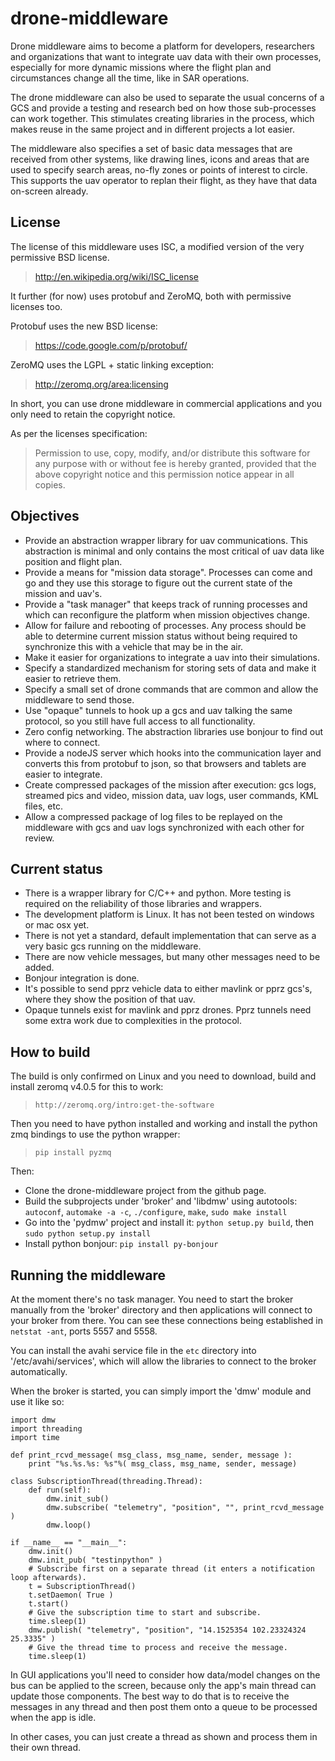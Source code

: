 # drone-middleware
Drone middleware aims to become a platform for developers, researchers and organizations that want to 
integrate uav data with their own processes, especially for more dynamic missions where the flight plan
and circumstances change all the time, like in SAR operations.

The drone middleware can also be used to separate the usual concerns of a GCS and provide a testing and
research bed on how those sub-processes can work together. This stimulates creating libraries in the process,
which makes reuse in the same project and in different projects a lot easier.

The middleware also specifies a set of basic data messages that are received from other systems, like
drawing lines, icons and areas that are used to specify search areas, no-fly zones or points of interest
to circle. This supports the uav operator to replan their flight, as they have that data on-screen already.

## License

The license of this middleware uses ISC, a modified version of the very permissive BSD license.

> http://en.wikipedia.org/wiki/ISC_license

It further (for now) uses protobuf and ZeroMQ, both with permissive licenses too.

Protobuf uses the new BSD license:

> https://code.google.com/p/protobuf/

ZeroMQ uses the LGPL + static linking exception:

> http://zeromq.org/area:licensing

In short, you can use drone middleware in commercial applications and you only need to retain the copyright notice.

As per the licenses specification:

> Permission to use, copy, modify, and/or distribute this software for any
> purpose with or without fee is hereby granted, provided that the above
> copyright notice and this permission notice appear in all copies.

## Objectives

* Provide an abstraction wrapper library for uav communications. This abstraction is minimal and only contains the most critical of uav data like position and flight plan.
* Provide a means for "mission data storage". Processes can come and go and they use this storage to figure out the current state of the mission and uav's.
* Provide a "task manager" that keeps track of running processes and which can reconfigure the platform when mission objectives change.
* Allow for failure and rebooting of processes. Any process should be able to determine current mission status without being required to synchronize this with a vehicle that may be in the air.
* Make it easier for organizations to integrate a uav into their simulations.
* Specify a standardized mechanism for storing sets of data and make it easier to retrieve them.
* Specify a small set of drone commands that are common and allow the middleware to send those.
* Use "opaque" tunnels to hook up a gcs and uav talking the same protocol, so you still have full access to all functionality.
* Zero config networking. The abstraction libraries use bonjour to find out where to connect.
* Provide a nodeJS server which hooks into the communication layer and converts this from protobuf to json, so that browsers and tablets are easier to integrate.
* Create compressed packages of the mission after execution: gcs logs, streamed pics and video, mission data, uav logs, user commands, KML files, etc.
* Allow a compressed package of log files to be replayed on the middleware with gcs and uav logs synchronized with each other for review.

## Current status

* There is a wrapper library for C/C++ and python. More testing is required on the reliability of those libraries and wrappers.
* The development platform is Linux. It has not been tested on windows or mac osx yet.
* There is not yet a standard, default implementation that can serve as a very basic gcs running on the middleware.
* There are now vehicle messages, but many other messages need to be added.
* Bonjour integration is done.
* It's possible to send pprz vehicle data to either mavlink or pprz gcs's, where they show the position of that uav.
* Opaque tunnels exist for mavlink and pprz drones. Pprz tunnels need some extra work due to complexities in the protocol.

## How to build

The build is only confirmed on Linux and you need to download, build and install zeromq v4.0.5 for this to work:

> `http://zeromq.org/intro:get-the-software`

Then you need to have python installed and working and install the python zmq bindings to use the python wrapper:

> `pip install pyzmq`

Then:

* Clone the drone-middleware project from the github page.
* Build the subprojects under 'broker' and 'libdmw' using autotools: `autoconf`, `automake -a -c`, `./configure`, `make`, `sudo make install`
* Go into the 'pydmw' project and install it: `python setup.py build`, then `sudo python setup.py install`
* Install python bonjour: `pip install py-bonjour`

## Running the middleware

At the moment there's no task manager. You need to start the broker manually from the 'broker' directory and then applications
will connect to your broker from there. You can see these connections being established in `netstat -ant`, ports 5557 and 5558.

You can install the avahi service file in the `etc` directory into '/etc/avahi/services', which will allow the libraries to
connect to the broker automatically.

When the broker is started, you can simply import the 'dmw' module and use it like so:

    import dmw
    import threading
    import time

    def print_rcvd_message( msg_class, msg_name, sender, message ):
        print "%s.%s.%s: %s"%( msg_class, msg_name, sender, message)

    class SubscriptionThread(threading.Thread):
        def run(self):
            dmw.init_sub()
            dmw.subscribe( "telemetry", "position", "", print_rcvd_message ) 
            dmw.loop()

    if __name__ == "__main__":
        dmw.init()
        dmw.init_pub( "testinpython" )
        # Subscribe first on a separate thread (it enters a notification loop afterwards).
        t = SubscriptionThread()
        t.setDaemon( True )
        t.start()
        # Give the subscription time to start and subscribe.
        time.sleep(1)
        dmw.publish( "telemetry", "position", "14.1525354 102.23324324 25.3335" )
        # Give the thread time to process and receive the message.
        time.sleep(1)

In GUI applications you'll need to consider how data/model changes on the bus can be applied to the screen, because only the
app's main thread can update those components. The best way to do that is to receive the messages in any thread and then post
them onto a queue to be processed when the app is idle.

In other cases, you can just create a thread as shown and process them in their own thread. 

